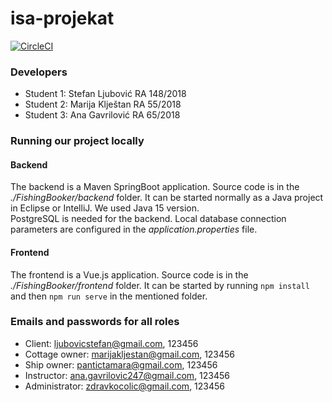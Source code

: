 # isa-projekat
[![CircleCI](https://circleci.com/gh/StefanLjubovic/isa-projekat.svg?style=shield)](https://app.circleci.com/pipelines/github/StefanLjubovic/isa-projekat?filter=all)

### Developers
- Student 1: Stefan Ljubović RA 148/2018
- Student 2: Marija Klještan RA 55/2018
- Student 3: Ana Gavrilović RA 65/2018

### Running our project locally
#### Backend
The backend is a Maven SpringBoot application. Source code is in the <i>./FishingBooker/backend</i> folder. It can be started normally as a Java project in Eclipse or IntelliJ. We used Java 15 version.\
PostgreSQL is needed for the backend. Local database connection parameters are configured in the <i>application.properties</i> file.
  
#### Frontend
The frontend is a Vue.js application. Source code is in the <i>./FishingBooker/frontend</i> folder. It can be started by running <code>npm install</code> and then <code>npm run serve</code> in the mentioned folder.

### Emails and passwords for all roles
- Client: ljubovicstefan@gmail.com, 123456
- Cottage owner: marijakljestan@gmail.com, 123456
- Ship owner: pantictamara@gmail.com, 123456
- Instructor: ana.gavrilovic247@gmail.com, 123456
- Administrator: zdravkocolic@gmail.com, 123456
